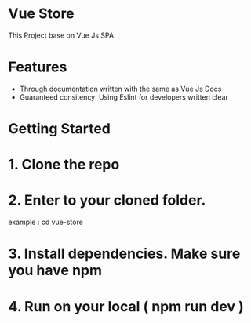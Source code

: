 # Vue Store
This Project base on Vue Js SPA

# Features
- Through documentation written with the same as Vue Js Docs
- Guaranteed consitency: Using Eslint for developers written clear

# Getting Started

# 1. Clone the repo

# 2. Enter to your cloned folder.
example : cd vue-store

# 3. Install dependencies. Make sure you have npm

# 4. Run on your local ( npm run dev )


